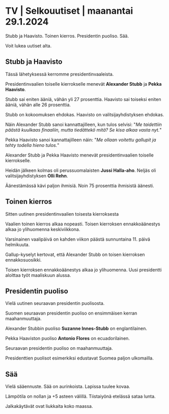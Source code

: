 # TV \| Selkouutiset \| maanantai 29.1.2024

Stubb ja Haavisto. Toinen kierros. Presidentin puoliso. Sää.

Voit lukea uutiset alta.

## Stubb ja Haavisto

Tässä lähetyksessä kerromme presidentinvaaleista.

Presidentinvaalien toiselle kierrokselle menevät **Alexander Stubb** ja **Pekka Haavisto**.

Stubb sai eniten ääniä, vähän yli 27 prosenttia. Haavisto sai toiseksi eniten ääniä, vähän alle 26 prosenttia.

Stubb on kokoomuksen ehdokas. Haavisto on valitsijayhdistyksen ehdokas.

Näin Alexander Stubb sanoi kannattajilleen, kun tulos selvisi: "*Me taidettiin päästä kuulkaas finaaliin, mutta tiedättekö mitä? Se kisa alkaa vasta nyt.*"

Pekka Haavisto sanoi kannattajilleen näin: "*Me ollaan voitettu gallupit ja tehty todella hieno tulos.*"

Alexander Stubb ja Pekka Haavisto menevät presidentinvaalien toiselle kierrokselle.

Heidän jälkeen kolmas oli perussuomalaisten **Jussi Halla-aho**. Neljäs oli valitsijayhdistyksen **Olli Rehn**.

Äänestämässä kävi paljon ihmisiä. Noin 75 prosenttia ihmisistä äänesti.

## Toinen kierros

Sitten uutinen presidentinvaalien toisesta kierroksesta

Vaalien toinen kierros alkaa nopeasti. Toisen kierroksen ennakkoäänestys alkaa jo ylihuomenna keskiviikkona.

Varsinainen vaalipäivä on kahden viikon päästä sunnuntaina 11. päivä helmikuuta.

Gallup-kyselyt kertovat, että Alexander Stubb on toisen kierroksen ennakkosuosikki.

Toisen kierroksen ennakkoäänestys alkaa jo ylihuomenna. Uusi presidentti aloittaa työt maaliskuun alussa.

## Presidentin puoliso

Vielä uutinen seuraavan presidentin puolisosta.

Suomen seuraavan presidentin puoliso on ensimmäisen kerran maahanmuuttaja.

Alexander Stubbin puoliso **Suzanne Innes-Stubb** on englantilainen.

Pekka Haaviston puoliso **Antonio Flores** on ecuadorilainen.

Seuraavan presidentin puoliso on maahanmuuttaja.

Presidenttien puolisot esimerkiksi edustavat Suomea paljon ulkomailla.

## Sää

Vielä sääennuste. Sää on aurinkoista. Lapissa tuulee kovaa.

Lämpötila on nollan ja +5 asteen välillä. Tiistaiyönä etelässä sataa lunta.

Jalkakäytävät ovat liukkaita koko maassa.

